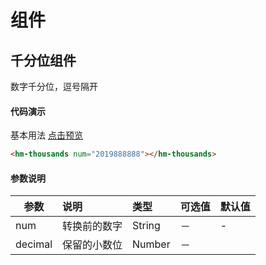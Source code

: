 # 组件

## 千分位组件
数字千分位，逗号隔开

#### 代码演示
基本用法 [点击预览](https://preview-oms.test.hnrfqj.com/demo/page/component#anchor-HmThousands)
```html
<hm-thousands num="2019888888"></hm-thousands>
```

#### 参数说明
| 参数 | 说明 | 类型|  可选值 | 默认值 |
|-----|:----------|:------|:------------|:--------|
| num | 转换前的数字 |  String | － | - |
| decimal | 保留的小数位 |  Number | － |  |
